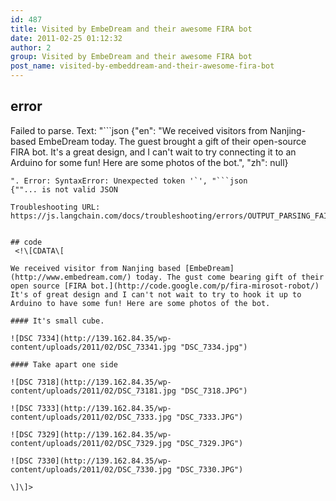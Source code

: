 ```yaml
---
id: 487
title: Visited by EmbeDream and their awesome FIRA bot
date: 2011-02-25 01:12:32
author: 2
group: Visited by EmbeDream and their awesome FIRA bot
post_name: visited-by-embeddream-and-their-awesome-fira-bot
---
```


## error
Failed to parse. Text: "```json
{"en": "We received visitors from Nanjing-based EmbeDream today. The guest brought a gift of their open-source FIRA bot. It's a great design, and I can't wait to try connecting it to an Arduino for some fun! Here are some photos of the bot.", "zh": null}
```
". Error: SyntaxError: Unexpected token '`', "```json
{""... is not valid JSON

Troubleshooting URL: https://js.langchain.com/docs/troubleshooting/errors/OUTPUT_PARSING_FAILURE/


## code
 <!\[CDATA\[

We received visitor from Nanjing based [EmbeDream](http://www.embedream.com/) today. The gust come bearing gift of their open source [FIRA bot.](http://code.google.com/p/fira-mirosot-robot/) It's of great design and I can't not wait to try to hook it up to Arduino to have some fun! Here are some photos of the bot. 

#### It's small cube.

![DSC 7334](http://139.162.84.35/wp-content/uploads/2011/02/DSC_73341.jpg "DSC_7334.jpg") 

#### Take apart one side

![DSC 7318](http://139.162.84.35/wp-content/uploads/2011/02/DSC_73181.jpg "DSC_7318.JPG")

![DSC 7333](http://139.162.84.35/wp-content/uploads/2011/02/DSC_7333.jpg "DSC_7333.JPG")

![DSC 7329](http://139.162.84.35/wp-content/uploads/2011/02/DSC_7329.jpg "DSC_7329.JPG")

![DSC 7330](http://139.162.84.35/wp-content/uploads/2011/02/DSC_7330.jpg "DSC_7330.JPG") 

\]\]> 
